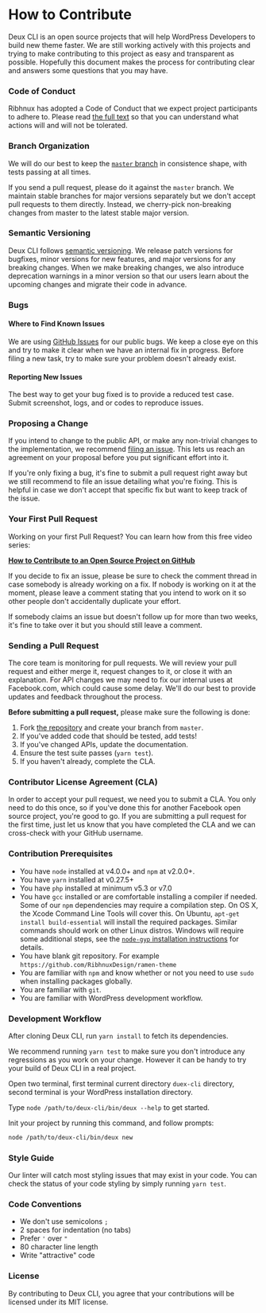# How to Contribute

Deux CLI is an open source projects that will help WordPress Developers to build new theme faster. We are still working actively with this projects and trying to make contributing to this project as easy and transparent as possible. Hopefully this document makes the process for contributing clear and answers some questions that you may have.

### Code of Conduct

Ribhnux has adopted a Code of Conduct that we expect project participants to adhere to. Please read [the full text](https://github.com/Ribhnux/deux-cli/blob/develop/CODE_OF_CONDUCT.md) so that you can understand what actions will and will not be tolerated.

### Branch Organization

We will do our best to keep the [`master` branch](https://github.com/Ribhnux/deux-cli/tree/master) in consistence shape, with tests passing at all times.

If you send a pull request, please do it against the `master` branch. We maintain stable branches for major versions separately but we don't accept pull requests to them directly. Instead, we cherry-pick non-breaking changes from master to the latest stable major version.

### Semantic Versioning

Deux CLI follows [semantic versioning](http://semver.org/). We release patch versions for bugfixes, minor versions for new features, and major versions for any breaking changes. When we make breaking changes, we also introduce deprecation warnings in a minor version so that our users learn about the upcoming changes and migrate their code in advance.

### Bugs

#### Where to Find Known Issues

We are using [GitHub Issues](https://github.com/Ribhnux/deux-cli/issues) for our public bugs. We keep a close eye on this and try to make it clear when we have an internal fix in progress. Before filing a new task, try to make sure your problem doesn't already exist.

#### Reporting New Issues

The best way to get your bug fixed is to provide a reduced test case. Submit screenshot, logs, and or codes to reproduce issues.

### Proposing a Change

If you intend to change to the public API, or make any non-trivial changes to the implementation, we recommend [filing an issue](https://github.com/Ribhnux/deux-cli/issues/new). This lets us reach an agreement on your proposal before you put significant effort into it.

If you're only fixing a bug, it's fine to submit a pull request right away but we still recommend to file an issue detailing what you're fixing. This is helpful in case we don't accept that specific fix but want to keep track of the issue.

### Your First Pull Request

Working on your first Pull Request? You can learn how from this free video series:

**[How to Contribute to an Open Source Project on GitHub](https://egghead.io/series/how-to-contribute-to-an-open-source-project-on-github)**

If you decide to fix an issue, please be sure to check the comment thread in case somebody is already working on a fix. If nobody is working on it at the moment, please leave a comment stating that you intend to work on it so other people don't accidentally duplicate your effort.

If somebody claims an issue but doesn't follow up for more than two weeks, it's fine to take over it but you should still leave a comment.

### Sending a Pull Request

The core team is monitoring for pull requests. We will review your pull request and either merge it, request changes to it, or close it with an explanation. For API changes we may need to fix our internal uses at Facebook.com, which could cause some delay. We'll do our best to provide updates and feedback throughout the process.

**Before submitting a pull request,** please make sure the following is done:

1. Fork [the repository](https://github.com/Ribhnux/deux-cli) and create your branch from `master`.
2. If you've added code that should be tested, add tests!
3. If you've changed APIs, update the documentation.
4. Ensure the test suite passes (`yarn test`).
5. If you haven't already, complete the CLA.

### Contributor License Agreement (CLA)

In order to accept your pull request, we need you to submit a CLA. You only need to do this once, so if you've done this for another Facebook open source project, you're good to go. If you are submitting a pull request for the first time, just let us know that you have completed the CLA and we can cross-check with your GitHub username.

### Contribution Prerequisites

* You have `node` installed at v4.0.0+ and `npm` at v2.0.0+.
* You have `yarn` installed at v0.27.5+
* You have `php` installed at minimum v5.3 or v7.0
* You have `gcc` installed or are comfortable installing a compiler if needed. Some of our `npm` dependencies may require a compilation step. On OS X, the Xcode Command Line Tools will cover this. On Ubuntu, `apt-get install build-essential` will install the required packages. Similar commands should work on other Linux distros. Windows will require some additional steps, see the [`node-gyp` installation instructions](https://github.com/nodejs/node-gyp#installation) for details.
* You have blank git repository. For example `https://github.com/RibhnuxDesign/ramen-theme`
* You are familiar with `npm` and know whether or not you need to use `sudo` when installing packages globally.
* You are familiar with `git`.
* You are familiar with WordPress development workflow.

### Development Workflow

After cloning Deux CLI, run `yarn install` to fetch its dependencies.  

We recommend running `yarn test` to make sure you don't introduce any regressions as you work on your change. However it can be handy to try your build of Deux CLI in a real project.

Open two terminal, first terminal current directory `duex-cli` directory, second terminal is your WordPress installation directory.

Type `node /path/to/deux-cli/bin/deux --help` to get started.

Init your project by running this command, and follow prompts: 

```bash
node /path/to/deux-cli/bin/deux new
```

### Style Guide

Our linter will catch most styling issues that may exist in your code.
You can check the status of your code styling by simply running `yarn test`.

### Code Conventions

* We don't use semicolons `;`
* 2 spaces for indentation (no tabs)
* Prefer `'` over `"`
* 80 character line length
* Write "attractive" code

### License

By contributing to Deux CLI, you agree that your contributions will be licensed under its MIT license.
